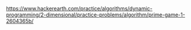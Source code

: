 https://www.hackerearth.com/practice/algorithms/dynamic-programming/2-dimensional/practice-problems/algorithm/prime-game-1-2604365b/
